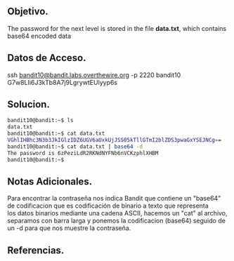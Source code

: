 ## Objetivo.
The password for the next level is stored in the file **data.txt**, which contains base64 encoded data

## Datos de Acceso.
ssh bandit10@bandit.labs.overthewire.org -p 2220
bandit10
G7w8LIi6J3kTb8A7j9LgrywtEUlyyp6s

## Solucion.
``` bash
bandit10@bandit:~$ ls
data.txt
bandit10@bandit:~$ cat data.txt
VGhlIHBhc3N3b3JkIGlzIDZ6UGV6aUxkUjJSS05kTllGTmI2blZDS3pwaGxYSEJNCg==
bandit10@bandit:~$ cat data.txt | base64 -d
The password is 6zPeziLdR2RKNdNYFNb6nVCKzphlXHBM
bandit10@bandit:~$

```

## Notas Adicionales.
Para encontrar la contraseña nos indica Bandit que contiene un "base64" de codificacion que es codificación de binario a texto que representa los datos binarios mediante una cadena ASCII, hacemos un "cat" al archivo, separamos con barra larga y ponemos la codificacion (base64) seguido de un -d para que nos muestre la contraseña.

## Referencias.